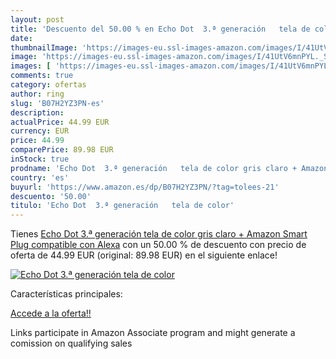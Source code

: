 ```yaml
---
layout: post
title: 'Descuento del 50.00 % en Echo Dot  3.ª generación   tela de color'
date: 
thumbnailImage: 'https://images-eu.ssl-images-amazon.com/images/I/41UtV6mnPYL._SL200_.jpg'
image: 'https://images-eu.ssl-images-amazon.com/images/I/41UtV6mnPYL._SL200_.jpg'
images: [ 'https://images-eu.ssl-images-amazon.com/images/I/41UtV6mnPYL._SL200_.jpg' ]
comments: true
category: ofertas
author: ring
slug: 'B07H2YZ3PN-es'
description:
actualPrice: 44.99 EUR
currency: EUR
price: 44.99
comparePrice: 89.98 EUR
inStock: true
prodname: 'Echo Dot  3.ª generación   tela de color gris claro + Amazon Smart Plug  compatible con Alexa'
country: 'es'
buyurl: 'https://www.amazon.es/dp/B07H2YZ3PN/?tag=tolees-21'
descuento: '50.00'
titulo: 'Echo Dot  3.ª generación   tela de color'
---
```


Tienes [Echo Dot  3.ª generación   tela de color gris claro + Amazon Smart Plug  compatible con Alexa](https://www.amazon.es/dp/B07H2YZ3PN/?tag=tolees-21) con un 50.00 % de descuento con precio de oferta de 44.99 EUR (original: 89.98 EUR) en el siguiente enlace!

[![Echo Dot  3.ª generación   tela de color](https://images-eu.ssl-images-amazon.com/images/I/41UtV6mnPYL._SL200_.jpg)](https://www.amazon.es/dp/B07H2YZ3PN/?tag=tolees-21)

Características principales:


[Accede a la oferta!!](https://www.amazon.es/dp/B07H2YZ3PN/?tag=tolees-21)

Links participate in Amazon Associate program and might generate a comission on qualifying sales


